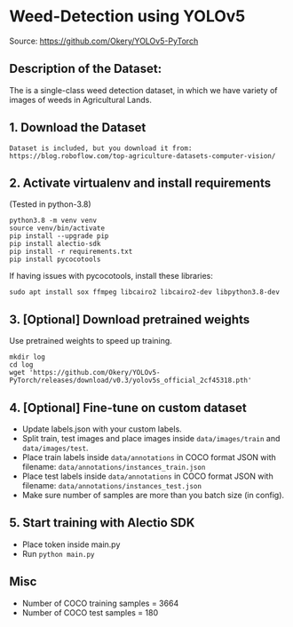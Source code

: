 # Weed-Detection using YOLOv5
Source: https://github.com/Okery/YOLOv5-PyTorch

## Description of the Dataset:
The is a single-class weed detection dataset, in which we have variety of images of weeds in Agricultural Lands.

## 1. Download the Dataset
```
Dataset is included, but you download it from: 
https://blog.roboflow.com/top-agriculture-datasets-computer-vision/
```

## 2. Activate virtualenv and install requirements
(Tested in python-3.8)
```
python3.8 -m venv venv
source venv/bin/activate
pip install --upgrade pip
pip install alectio-sdk
pip install -r requirements.txt
pip install pycocotools
```
If having issues with pycocotools, install these libraries:
```
sudo apt install sox ffmpeg libcairo2 libcairo2-dev libpython3.8-dev
```

## 3. [Optional] Download pretrained weights
Use pretrained weights to speed up training.
```
mkdir log
cd log
wget 'https://github.com/Okery/YOLOv5-PyTorch/releases/download/v0.3/yolov5s_official_2cf45318.pth'
```

## 4. [Optional] Fine-tune on custom dataset
- Update labels.json with your custom labels.
- Split train, test images and place images inside `data/images/train` and `data/images/test`.
- Place train labels inside `data/annotations` in COCO format JSON with filename: `data/annotations/instances_train.json`
- Place test labels inside `data/annotations` in COCO format JSON with filename: `data/annotations/instances_test.json`
- Make sure number of samples are more than you batch size (in config). 

## 5. Start training with Alectio SDK
- Place token inside main.py
- Run `python main.py`

## Misc
- Number of COCO training samples = 3664
- Number of COCO test samples = 180
